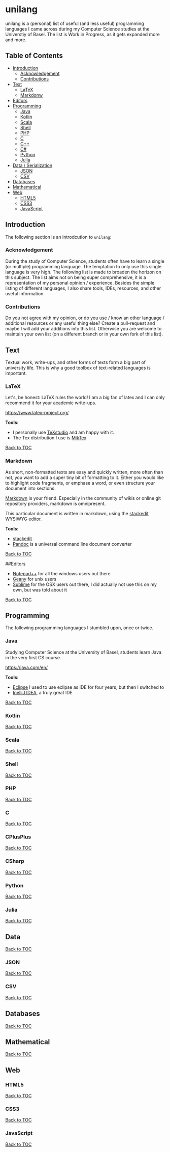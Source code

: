 # unilang

unilang is a (personal) list of useful (and less useful) programming languages I came across during my Computer Science studies at the Universtiy of Basel. The list is Work in Progress, as it gets expanded more and more.

<a id="toc">

## Table of Contents

* [Introduction](#introduction)
	* [Acknowledgement](#acknowledgement)
	* [Contributions](#contributions)
* [Text](#text)
	* [LaTeX](#latex)
	* [Markdonw](#markdown)
* [Editors](#editors)
* [Programming](#programming)
	* [Java](#java)
	* [Kotlin](#kotlin)
	* [Scala](#scala)
	* [Shell](#shell)
	* [PHP](#php)
	* [C](#c)
	* [C++](#cplusplus)
	* [C#](#csharp)
	* [Python](#python)
	* [Julia](#julia)
* [Data / Serialization](#data)
	* [JSON](#json)
	* [CSV](#csv)
* [Databases](#databases)
* [Mathematical](#mathematical)
* [Web](#web)
	* [HTML5](#html5)
	* [CSS3](#css3)
	* [JavaScript](#javascirpt)

## Introduction

The following section is an introdcution to `unilang`:

### Acknowledgement

During the study of Computer Science, students often have to learn a single (or multiple) programming language. The temptation to only use this single language is very high.
The following list is made to broaden the horizon on this subject.
The list aims not on being super comprehensive, it is a representation of my personal opinion / experience.
Besides the simple listing of different languages, I also share tools, IDEs, resources, and other useful information.

### Contributions

Do you not agree with my opinion, or do you use / know an other language / additional resources or any useful thing else? Create a pull-request and maybe I will add your additions into this list. Otherwise you are welcome to maintain your own list (on a different branch or in your own fork of this list).

## Text

Textual work, write-ups, and other forms of texts form a big part of university life.
This is why a good toolbox of text-related languages is important.

### LaTeX

Let's, be honest: LaTeX rules the world!
I am a big fan of latex and I can only recommend it for your academic write-ups.

https://www.latex-project.org/

**Tools:**

* I personally use [TeXstudio](https://www.texstudio.org/) and am happy with it.
* The Tex distribution I use is [MikTex](https://miktex.org/)

[Back to TOC](#toc)

### Markdown

As short, non-formatted texts are easy and quickly written, more often than not, you want to add a super tiny bit of formatting to it. Either you would like to highlight code fragments, or emphase a word, or even structure your document into sections. 

[Markdown](https://daringfireball.net/projects/markdown/syntax) is your friend. Especially in the community of wikis or online git repository providers, markdown is omnipresent.

This particular document is written in markdown, using the [stackedit](https://stackedit.io/editor) WYSIWYG editor.

**Tools:**

* [stackedit](https://stackedit.io/editor)
* [Pandoc](https://pandoc.org/) is a universal command line document converter

[Back to TOC](#toc)

##Editors

 * [Notepad++](https://notepad-plus-plus.org/) for all the windows users out there
 * [Geany](https://www.geany.org/) for unix users
 * [Sublime](https://www.sublimetext.com/) for the OSX users out there, I did actually not use this on my own, but was told about it

[Back to TOC](#toc)

## Programming

The following programming languages I stumbled upon, once or twice.

### Java

Studying Computer Science at the University of Basel, students learn Java in the very first CS course.

https://java.com/en/

**Tools:**

* [Eclipse](https://www.eclipse.org/) I used to use eclipse as IDE for four years, but then I switched to
* [InelliJ IDEA](https://www.jetbrains.com/idea/download/#section=windows), a truly great IDE

[Back to TOC](#toc)

### Kotlin

[Back to TOC](#toc)

### Scala

[Back to TOC](#toc)

### Shell

[Back to TOC](#toc)

### PHP

[Back to TOC](#toc)

### C

[Back to TOC](#toc)

### CPlusPlus

[Back to TOC](#toc)

### CSharp

[Back to TOC](#toc)

### Python

[Back to TOC](#toc)

### Julia

[Back to TOC](#toc)

## Data

[Back to TOC](#toc)

### JSON

[Back to TOC](#toc)

### CSV

[Back to TOC](#toc)

## Databases

[Back to TOC](#toc)

## Mathematical

[Back to TOC](#toc)

## Web

### HTML5

[Back to TOC](#toc)

### CSS3

[Back to TOC](#toc)

### JavaScript

[Back to TOC](#toc)



